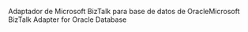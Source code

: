 <span data-ttu-id="553aa-101">Adaptador de Microsoft BizTalk para base de datos de Oracle</span><span class="sxs-lookup"><span data-stu-id="553aa-101">Microsoft BizTalk Adapter for Oracle Database</span></span>